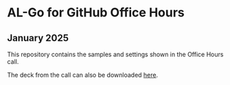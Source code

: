# AL-Go for GitHub Office Hours

## January 2025

This repository contains the samples and settings shown in the Office Hours call.

The deck from the call can also be downloaded [here](https://github.com/BusinessCentralApps/AL-Go-OfficeHours-2025-1/raw/refs/heads/main/AL-Go%20for%20GitHub%20Office%20Hours%202025-1.pptx).
